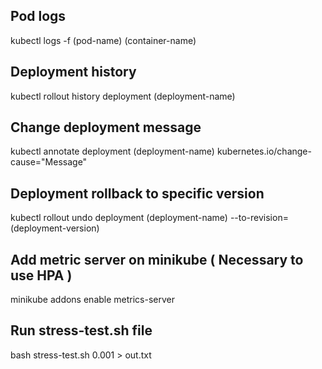 ## Pod logs
kubectl logs -f (pod-name) (container-name)

## Deployment history
kubectl rollout history deployment (deployment-name)

## Change deployment message
kubectl annotate deployment (deployment-name) kubernetes.io/change-cause="Message"

## Deployment rollback to specific version
kubectl rollout undo deployment (deployment-name) --to-revision=(deployment-version)

## Add metric server on minikube ( Necessary to use HPA )
minikube addons enable metrics-server

## Run stress-test.sh file 
bash stress-test.sh 0.001 > out.txt